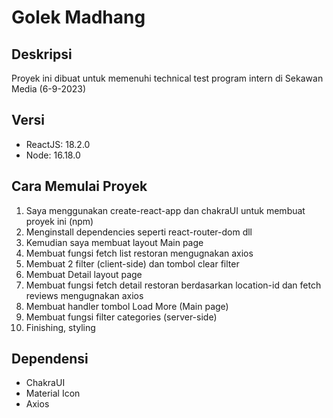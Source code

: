 # Golek Madhang

## Deskripsi

Proyek ini dibuat untuk memenuhi technical test program intern di Sekawan Media (6-9-2023)

## Versi

- ReactJS: 18.2.0
- Node: 16.18.0

## Cara Memulai Proyek

1. Saya menggunakan create-react-app dan chakraUI untuk membuat proyek ini (npm)
2. Menginstall dependencies seperti react-router-dom dll
3. Kemudian saya membuat layout Main page
4. Membuat fungsi fetch list restoran mengugnakan axios
5. Membuat 2 filter (client-side) dan tombol clear filter
6. Membuat Detail layout page
7. Membuat fungsi fetch detail restoran berdasarkan location-id dan fetch reviews mengugnakan axios
8. Membuat handler tombol Load More (Main page)
9. Membuat fungsi filter categories (server-side)
10. Finishing, styling

## Dependensi

- ChakraUI
- Material Icon
- Axios
